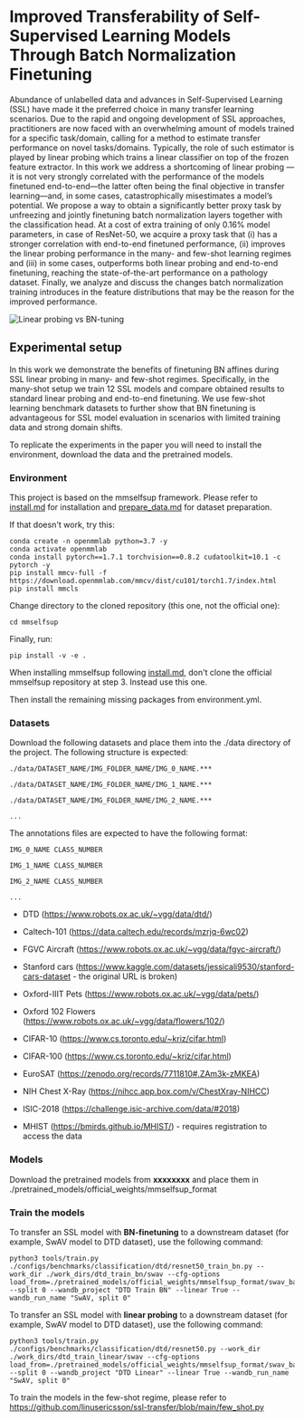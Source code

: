 # Improved Transferability of Self-Supervised Learning Models Through Batch Normalization Finetuning

Abundance of unlabelled data and advances in Self-Supervised Learning (SSL) have made it the preferred choice in many transfer learning scenarios. Due to the rapid and ongoing development of SSL approaches, practitioners are now
faced with an overwhelming amount of models trained for a specific task/domain, calling for a method to estimate transfer performance on novel tasks/domains. Typically, the role of such estimator is played by linear probing which trains a linear classifier on top of the frozen feature extractor. In this work we address a shortcoming of linear probing —it is not very strongly correlated with the performance of the models finetuned end-to-end—the latter often being the final objective in transfer learning—and, in some cases, catastrophically misestimates a model’s potential. We propose a way to obtain a significantly better proxy task by unfreezing and jointly finetuning batch normalization layers together with the classification head. At a cost of extra training of only 0.16% model parameters, in case of ResNet-50, we acquire a proxy task that (i) has a stronger correlation with
end-to-end finetuned performance, (ii) improves the linear probing performance in the many- and few-shot learning regimes and (iii) in some cases, outperforms both linear probing and end-to-end finetuning, reaching the state-of-the-art performance on a pathology dataset. Finally, we analyze and discuss the changes batch normalization training introduces in the feature distributions that may be the reason for the improved performance.

![Linear probing vs BN-tuning](https://github.com/user-attachments/assets/a74c53af-8dfb-418c-a622-e0032e9fd89a)

## Experimental setup

In this work we demonstrate the benefits of finetuning BN affines during SSL linear probing in many- and few-shot regimes. Specifically, in the many-shot setup we train 12 SSL models and compare obtained results to standard linear probing and end-to-end finetuning. We use few-shot learning benchmark datasets to further show that BN finetuning is advantageous for SSL model evaluation in scenarios with limited training data and strong domain shifts. 

To replicate the experiments in the paper you will need to install the environment, download the data and the pretrained models.

### Environment

This project is based on the mmselfsup framework. Please refer to [install.md](docs/en/install.md) for installation and [prepare_data.md](docs/en/prepare_data.md) for dataset preparation.

[//]: # (- Use Python==3.8, PyTorch==1.7.1, torchvision==0.9.1)

If that doesn't work, try this:

    conda create -n openmmlab python=3.7 -y
    conda activate openmmlab
    conda install pytorch==1.7.1 torchvision==0.8.2 cudatoolkit=10.1 -c pytorch -y
    pip install mmcv-full -f https://download.openmmlab.com/mmcv/dist/cu101/torch1.7/index.html
    pip install mmcls

Change directory to the cloned repository (this one, not the official one): 
    
    cd mmselfsup

Finally, run:

    pip install -v -e .


When installing mmselfsup following [install.md](docs/en/install.md), don't clone the official mmselfsup repository at step 3. Instead use this one.

Then install the remaining missing packages from environment.yml.

### Datasets
Download the following datasets and place them into the ./data directory of the project. The following structure is expected: 

    ./data/DATASET_NAME/IMG_FOLDER_NAME/IMG_0_NAME.***  
    
    ./data/DATASET_NAME/IMG_FOLDER_NAME/IMG_1_NAME.***  
    
    ./data/DATASET_NAME/IMG_FOLDER_NAME/IMG_2_NAME.***  
    
    ...


The annotations files are expected to have the following format:



    IMG_0_NAME CLASS_NUMBER  
    
    IMG_1_NAME CLASS_NUMBER
    
    IMG_2_NAME CLASS_NUMBER
    
    ...



- DTD (https://www.robots.ox.ac.uk/~vgg/data/dtd/)
- Caltech-101 (https://data.caltech.edu/records/mzrjq-6wc02)
- FGVC Aircraft (https://www.robots.ox.ac.uk/~vgg/data/fgvc-aircraft/)
- Stanford cars (https://www.kaggle.com/datasets/jessicali9530/stanford-cars-dataset - the original URL is broken)
- Oxford-IIIT Pets (https://www.robots.ox.ac.uk/~vgg/data/pets/)
- Oxford 102 Flowers (https://www.robots.ox.ac.uk/~vgg/data/flowers/102/)
- CIFAR-10 (https://www.cs.toronto.edu/~kriz/cifar.html)
- CIFAR-100 (https://www.cs.toronto.edu/~kriz/cifar.html)

- EuroSAT (https://zenodo.org/records/7711810#.ZAm3k-zMKEA)
- NIH Chest X-Ray (https://nihcc.app.box.com/v/ChestXray-NIHCC)
- ISIC-2018 (https://challenge.isic-archive.com/data/#2018)
- MHIST (https://bmirds.github.io/MHIST/) - requires registration to access the data

### Models

Download the pretrained models from **xxxxxxxx**  and place them in ./pretrained_models/official_weights/mmselfsup_format

### Train the models

To transfer an SSL model with **BN-finetuning** to a downstream dataset (for example, SwAV model to DTD dataset), use the following command:

    python3 tools/train.py ./configs/benchmarks/classification/dtd/resnet50_train_bn.py --work_dir ./work_dirs/dtd_train_bn/swav --cfg-options load_from=./pretrained_models/official_weights/mmselfsup_format/swav_backbone.pth --split 0 --wandb_project "DTD Train BN" --linear True --wandb_run_name "SwAV, split 0"

To transfer an SSL model with **linear probing** to a downstream dataset (for example, SwAV model to DTD dataset), use the following command:

    python3 tools/train.py ./configs/benchmarks/classification/dtd/resnet50.py --work_dir ./work_dirs/dtd_train_linear/swav --cfg-options load_from=./pretrained_models/official_weights/mmselfsup_format/swav_backbone.pth --split 0 --wandb_project "DTD Linear" --linear True --wandb_run_name "SwAV, split 0"

To train the models in the few-shot regime, please refer to https://github.com/linusericsson/ssl-transfer/blob/main/few_shot.py


 
